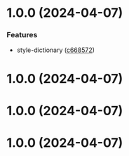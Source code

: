 # 1.0.0 (2024-04-07)


### Features

* style-dictionary ([c668572](https://github.com/thornbug90/test-release/commit/c66857264d191814f087626e1aa37127b479d1af))



# 1.0.0 (2024-04-07)



# 1.0.0 (2024-04-07)



# 1.0.0 (2024-04-07)



